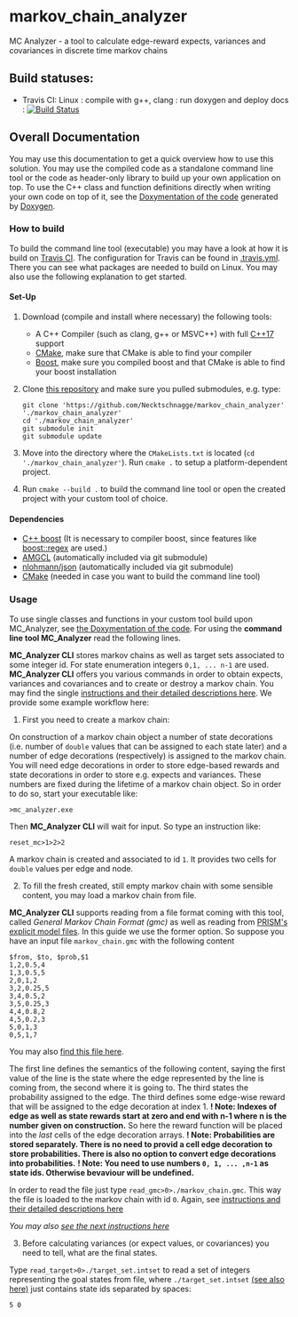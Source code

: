 # markov_chain_analyzer
MC Analyzer - a tool to calculate edge-reward expects, variances and covariances in discrete time markov chains

## Build statuses:
* Travis CI: Linux : compile with g++, clang : run doxygen and deploy docs : [![Build Status](https://travis-ci.com/Necktschnagge/markov_chain_analyzer.svg?branch=master)](https://travis-ci.com/Necktschnagge/markov_chain_analyzer)

## Overall Documentation
You may use this documentation to get a quick overview how to use this solution.
You may use the compiled code as a standalone command line tool or the code as header-only library to build up your own application on top.
To use the C++ class and function definitions directly when writing your own code on top of it, see the [Doxymentation of the code](https://necktschnagge.github.io/markov_chain_analyzer/annotated.html) generated by [Doxygen](http://www.doxygen.nl/).



### How to build
To build the command line tool (executable) you may have a look at how it is build on [Travis CI](https://travis-ci.com/Necktschnagge/markov_chain_analyzer). The configuration for Travis can be found in [.travis.yml](https://github.com/Necktschnagge/markov_chain_analyzer/blob/master/.travis.yml). There you can see what packages are needed to build on Linux. You may also use the following explanation to get started.
#### Set-Up
1. Download (compile and install where necessary) the following tools:
   * A C++ Compiler (such as clang, g++ or MSVC++) with full [C++17](https://en.cppreference.com/w/cpp/17) support
   * [CMake](https://cmake.org/), make sure that CMake is able to find your compiler
   * [Boost](https://www.boost.org/), make sure you compiled boost and that CMake is able to find your boost installation

2. Clone [this repository](https://github.com/Necktschnagge/markov_chain_analyzer) and make sure you pulled submodules, e.g. type:
   ```
   git clone 'https://github.com/Necktschnagge/markov_chain_analyzer' './markov_chain_analyzer'
   cd './markov_chain_analyzer'
   git submodule init
   git submodule update
   ```

3. Move into the directory where the `CMakeLists.txt` is located (`cd './markov_chain_analyzer'`). Run `cmake .` to setup a platform-dependent project.

4. Run `cmake --build .` to build the command line tool or open the created project with your custom tool of choice.

#### Dependencies
* [C++ boost](https://www.boost.org/) (It is necessary to compiler boost, since features like [boost::regex](https://www.boost.org/doc/libs/1_72_0/libs/regex/doc/html/index.html) are used.)
* [AMGCL](https://amgcl.readthedocs.io/en/latest/) (automatically included via git submodule)
* [nlohmann/json](https://github.com/nlohmann/json) (automatically included via git submodule)
* [CMake](https://cmake.org/) (needed in case you want to build the command line tool)


### Usage

To use single classes and functions in your custom tool build upon MC_Analyzer, see [the Doxymentation of the code](https://necktschnagge.github.io/markov_chain_analyzer/annotated.html). For using the **command line tool MC_Analyzer** read the following lines.


**MC_Analyzer CLI** stores markov chains as well as target sets associated to some integer id. For state enumeration integers `0,1, ... n-1` are used. **MC_Analyzer CLI** offers you various commands in order to obtain expects, variances and covariances and to create or destroy a markov chain. You may find the single [instructions and their detailed descriptions here](https://necktschnagge.github.io/markov_chain_analyzer/structcli__commands.html). We provide some example workflow here:

1. First you need to create a markov chain:

On construction of a markov chain object a number of state decorations (i.e. number of `double` values that can be assigned to each state later) and a number of edge decorations (respectively) is assigned to the markov chain. You will need edge decorations in order to store edge-based rewards and state decorations in order to store e.g. expects and variances. These numbers are fixed during the lifetime of a markov chain object. So in order to do so, start your executable like:
```
>mc_analyzer.exe
```
 Then **MC_Analyzer CLI** will wait for input. So type an instruction like:
```
reset_mc>1>2>2 
```
A markov chain is created and associated to id `1`. It provides two cells for `double` values per edge and node.

2. To fill the fresh created, still empty markov chain with some sensible content, you may load a markov chain from file.

**MC_Analyzer CLI** supports reading from a file format coming with this tool, called _General Markov Chain Format (gmc)_ as well as reading from [PRISM's explicit model files](https://www.prismmodelchecker.org/manual/Appendices/ExplicitModelFiles). In this guide we use the former option. So suppose you have an input file `markov_chain.gmc` with the following content
```
$from, $to, $prob,$1
1,2,0.5,4
1,3,0.5,5
2,0,1,2
3,2,0.25,5
3,4,0.5,2
3,5,0.25,3
4,4,0.8,2
4,5,0.2,3
5,0,1,3
0,5,1,7
```
You may also [find this file here](https://github.com/Necktschnagge/markov_chain_analyzer/blob/master/examples/from-script/markov_chain.gmc).

The first line defines the semantics of the following content, saying the first value of the line is the state where the edge represented by the line is coming from, the second where it is going to. The third states the probability assigned to the edge. The third defines some edge-wise reward that will be assigned to the edge decoration at index 1. **! Note: Indexes of edge as well as state rewards start at zero and end with n-1 where n is the number given on construction.** So here the reward function will be placed into the _last_ cells of the edge decoration arrays. **! Note: Probabilities are stored separately. There is no need to provid a cell edge decoration to store probabilities. There is also no option to convert edge decorations into probabilities.** **! Note: You need to use numbers `0, 1, ... ,n-1` as state ids. Otherwise bevaviour will be undefined.**

In order to read the file just type `read_gmc>0>./markov_chain.gmc`. This way the file is loaded to the markov chain with id `0`.
Again, see [instructions and their detailed descriptions here](https://necktschnagge.github.io/markov_chain_analyzer/structcli__commands.html)

_You may also [see the next instructions here](https://github.com/Necktschnagge/markov_chain_analyzer/blob/master/examples/from-script/instructions.mca)_

3. Before calculating variances (or expect values, or covariances) you need to tell, what are the final states.

Type `read_target>0>./target_set.intset` to read a set of integers representing the goal states from file, where `./target_set.intset` [(see also here)](https://github.com/Necktschnagge/markov_chain_analyzer/blob/master/examples/from-script/target_set.intset) just contains state ids separated by spaces:
```
5 0
```


